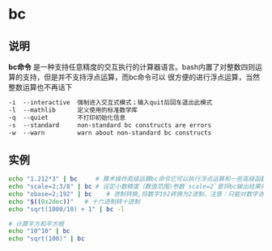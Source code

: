 # **bc**

## 说明

**bc命令** 是一种支持任意精度的交互执行的计算器语言。bash内置了对整数四则运算的支持，但是并不支持浮点运算，而bc命令可以
很方便的进行浮点运算，当然整数运算也不再话下

```markdown
-i  --interactive  强制进入交互式模式；输入quit后回车退出此模式
-l  --mathlib      定义使用的标准数学库
-q  --quiet        不打印初始化信息
-s  --standard     non-standard bc constructs are errors
-w  --warn         warn about non-standard bc constructs

```

## 实例

```bash
echo "1.212*3" | bc     # 算术操作高级运算bc命令它可以执行浮点运算和一些高级函数
echo "scale=2;3/8" | bc # 设定小数精度（数值范围)参数`scale=2`是将bc输出结果的小数位设置为2位
echo "obase=2;192" | bc    # 进制转换,将数字192转换为2进制，注意：只能对数字进行进制转换,对应的进制有2,8,16,64
echo "$((0x2dec))"   # 十六进制转十进制
echo "sqrt(1000/10) + 1" | bc -l

# 计算平方和平方根
echo "10^10" | bc
echo "sqrt(100)" | bc
```
